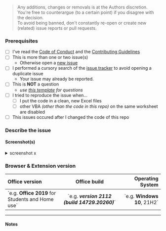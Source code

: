 <!-- Replace the bracketed [...] placeholders with your own information. -->

> Any additions, changes or removals is at the Authors discretion.  
> You're free to counterargue (to a certain point) if you disagree with the decision.  
> To avoid being banned, don't constantly re-open or create new (related) issue reports or pull requests.  
### Prerequisites
<!-- Check the appropriate boxes before you submit your issue -->
- [ ] I've read the [Code of Conduct](https://github.com/JohnyP36/VBA-Calendar/blob/main/.github/CODE_OF_CONDUCT.md) and the [Contributing Guidelines](https://github.com/JohnyP36/VBA-Calendar/blob/main/.github/CONTRIBUTING.md)
- [ ] This is more than one or two issue(s)
    - Otherwise open a [new issue](https://github.com/JohnyP36/VBA-Calendar/issues/new/choose)
- [ ] I performed a cursory search of the [issue tracker](https://github.com/JohnyP36/VBA-Calendar/issues) to avoid opening a duplicate issue
    - Your issue may already be reported.
- [ ] This is **NOT** a question 
    - *use [this template](https://github.com/JohnyP36/VBA-Calendar/issues/new?assignees=&labels=question&template=questions.yml) for questions*
- [ ] I tried to reproduce the issue when...
    - [ ] I put the code in a clean, new Excel files
    - [ ] other VBA *(other than the code in this repo)* on the same worksheet are disabled  <!-- This is to ensure there are no issues or conflicts with other code -->
- [ ] This issues occured after I changed the code of this repo

### Describe the issue
<!-- [Be as clear as possible: nobody can read mind, and nobody is looking at your issue over your shoulder.] --> 
<!-- Just a description of the issue when you visit the site. Or steps on reproducing this  -->

#### Screenshot(s)
<!-- [Screenshot(s) for difficult to describe visual issues are **mandatory**. Post links instead of **Inline Images** for Screenshots containing **Adult material**.] -->
<!-- [Replace `![image](%screenshot_url%)` below with a link to the screenshot of the problem. Also, you can paste image from clipboard instead. It will be automatically loaded.  
If you have multiple screenshots just copy-paste the 3 lines below. Please remove the `x` after screenshot with a number if you uploaded a screenshot.] -->
<details><summary> screenshot x </summary>

![image](%screenshot_url%)

</details> 

### Browser & Extension version
<!-- delete the "e.g." and put between the "**...**" or "_**...**_ your own information. Change the number of your browser version if it's not 92 --> 
| Office version | Office build | Operating System |
| :---                   |       :---:       |             ---: |
| \`e.g. **Office 2019** for Students and Home use\`   | \`e.g. _**version 2112 (build 14729.20260)**_\`| \`e.g. **Windows 10**, 21H2\` | 

---

#### Notes
<!-- [Add here the result of whatever investigation work you have done: please investigate the issues you report -- this prevents burdening other volunteers. This is especially true for issues arising from settings which are very different from default ones.] -->
<!-- If you have a screenshot of the issue or advert, this will help to highlight it. -->
